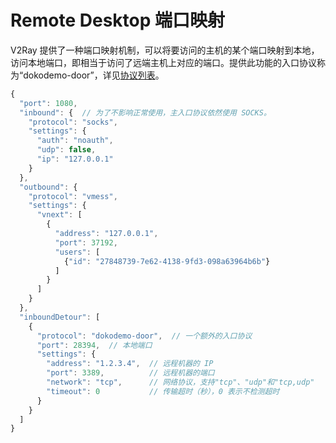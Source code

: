 # Remote Desktop 端口映射

V2Ray 提供了一种端口映射机制，可以将要访问的主机的某个端口映射到本地，访问本地端口，即相当于访问了远端主机上对应的端口。提供此功能的入口协议称为“dokodemo-door”，详见[协议列表](../chapter_02/02_protocols.md)。

```javascript
{
  "port": 1080,
  "inbound": {  // 为了不影响正常使用，主入口协议依然使用 SOCKS。
    "protocol": "socks",
    "settings": {
      "auth": "noauth",
      "udp": false,
      "ip": "127.0.0.1"
    }
  },
  "outbound": {
    "protocol": "vmess",
    "settings": {
      "vnext": [
        {
          "address": "127.0.0.1",
          "port": 37192,
          "users": [
            {"id": "27848739-7e62-4138-9fd3-098a63964b6b"}
          ]
        }
      ]
    }
  },
  "inboundDetour": [
    {
      "protocol": "dokodemo-door",  // 一个额外的入口协议
      "port": 28394,  // 本地端口
      "settings": {
        "address": "1.2.3.4",  // 远程机器的 IP
        "port": 3389,          // 远程机器的端口
        "network": "tcp",      // 网络协议，支持"tcp"、"udp"和"tcp,udp"
        "timeout": 0           // 传输超时（秒），0 表示不检测超时
      }
    }
  ]
}
```